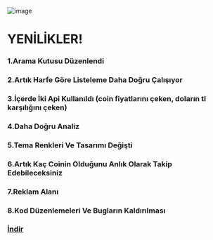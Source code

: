 ![image](https://user-images.githubusercontent.com/67712343/229508097-008ae89e-a90f-4a71-a1ea-44c6a7c06dab.png)
<H1>YENİLİKLER!</H1>
<h3>1.Arama Kutusu Düzenlendi</h3>
<h3>2.Artık Harfe Göre Listeleme Daha Doğru Çalışıyor</h3>
<h3>3.İçerde İki Api Kullanıldı (coin fiyatlarını çeken, doların tl karşılığını çeken)</h3>
<h3>4.Daha Doğru Analiz</h3>
<h3>5.Tema Renkleri Ve Tasarımı Değişti</h3>
<h3>6.Artık Kaç Coinin Olduğunu Anlık Olarak Takip Edebileceksiniz</h3>
<h3>7.Reklam Alanı</h3>
<h3>8.Kod Düzenlemeleri Ve Bugların Kaldırılması</h3>

<h3><a href="https://chrome.google.com/webstore/detail/crypto-prices-try/oocpdgajbpcpipmbbfajiocfpnfhjiec" target="blank">İndir</a></h3>
